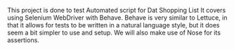 This project is done to test Automated script for Dat Shopping List
It covers using Selenium WebDriver with Behave. Behave is very similar to Lettuce, in that it allows for tests to be written in a natural language style, but it does seem a bit simpler to use and setup. We will also make use of Nose for its assertions.
